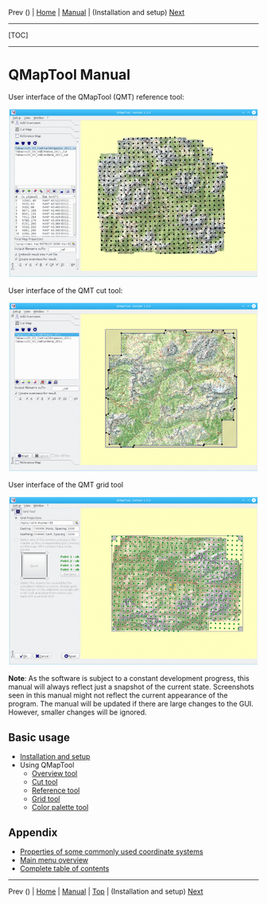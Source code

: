 Prev () | [Home](Home) | [Manual](DocMain) | (Installation and setup) [Next](InstallSetup)
- - -
[TOC]
- - -

# QMapTool Manual

User interface of the QMapTool (QMT) reference tool:

![](QMapTool/images/qmaptool.jpg "")

User interface of the QMT cut tool:

![](QMapTool/images/qmaptool1.jpg "")

User interface of the QMT grid tool

![](QMapTool/images/qmaptool2.jpg "")

**Note**: As the software is subject to a constant development progress, this manual will
always reflect just a snapshot of the current state. Screenshots seen in this manual might 
not reflect the current appearance of the program. The manual will be updated if there are 
large changes to the GUI. However, smaller changes will be ignored. 



## Basic usage

* [Installation and setup](InstallSetup)
* Using QMapTool
    * [Overview tool](OverviewTool)
    * [Cut tool](CutTool)
    * [Reference tool](ReferenceTool)
    * [Grid tool](GridTool)
    * [Color palette tool](PaletteTool)
    
## Appendix

* [Properties of some commonly used coordinate systems](EpsgOverview)
* [Main menu overview](AxMenuStructure)
* [Complete table of contents](AxAdvToc)



- - -
Prev () | [Home](Home) | [Manual](DocMain) | [Top](#) | (Installation and setup) [Next](InstallSetup)
